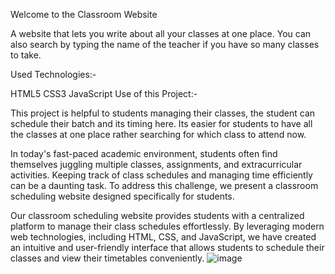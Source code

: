 Welcome to the Classroom Website 

A website that lets you write about all your classes at one place. You can also search by typing the name of the teacher if you have so many classes to take.

Used Technologies:-

HTML5
CSS3
JavaScript
Use of this Project:-

This project is helpful to students managing their classes, the student can schedule their batch and its timing here. Its easier for students to have all the classes at one place rather searching for which class to attend now. 

In today's fast-paced academic environment, students often find themselves juggling multiple classes, assignments, and extracurricular activities. Keeping track of class schedules and managing time efficiently can be a daunting task. To address this challenge, we present a classroom scheduling website designed specifically for students.

Our classroom scheduling website provides students with a centralized platform to manage their class schedules effortlessly. By leveraging modern web technologies, including HTML, CSS, and JavaScript, we have created an intuitive and user-friendly interface that allows students to schedule their classes and view their timetables conveniently.
![image](https://github.com/yaminipriya697/Classroom-Scheduling-System/assets/129313085/7f09d5a7-c95d-4e76-a202-a6795c6ecc9c)

